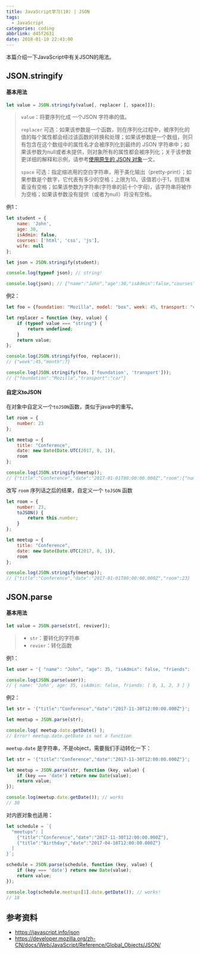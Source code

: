 ```yaml
---
title: JavaScript学习(10) | JSON
tags:
  - JavaScript
categories: coding
abbrlink: d45f2631
date: 2018-01-10 22:43:00
---
```


本篇介绍一下JavaScript中有关JSON的用法。

<!--more-->

## JSON.stringify

#### 基本用法

```javascript
let value = JSON.stringify(value[, replacer [, space]]);
```

> `value`：将要序列化成 一个JSON 字符串的值。
>
> `replacer` 可选：如果该参数是一个函数，则在序列化过程中，被序列化的值的每个属性都会经过该函数的转换和处理；如果该参数是一个数组，则只有包含在这个数组中的属性名才会被序列化到最终的 JSON 字符串中；如果该参数为null或者未提供，则对象所有的属性都会被序列化；关于该参数更详细的解释和示例，请参考[使用原生的 JSON 对象](https://developer.mozilla.org/zh-CN/docs/Web/JavaScript/Guide/Using_native_JSON#The_replacer_parameter)一文。
>
> `space` 可选：指定缩进用的空白字符串，用于美化输出（pretty-print）；如果参数是个数字，它代表有多少的空格；上限为10。该值若小于1，则意味着没有空格；如果该参数为字符串(字符串的前十个字母)，该字符串将被作为空格；如果该参数没有提供（或者为null）将没有空格。 

例1：

```javascript
let student = {
    name: 'John',
    age: 30,
    isAdmin: false,
    courses: ['html', 'css', 'js'],
    wife: null
};

let json = JSON.stringify(student);

console.log(typeof json); // string!

console.log(json); // {"name":"John","age":30,"isAdmin":false,"courses":["html","css","js"],"wife":null}
```

例2：

```javascript
let foo = {foundation: "Mozilla", model: "box", week: 45, transport: "car", month: 7};

let replacer = function (key, value) {
    if (typeof value === "string") {
        return undefined;
    }
    return value;
};

console.log(JSON.stringify(foo, replacer)); 
// {"week":45,"month":7}

console.log(JSON.stringify(foo, ['foundation', 'transport'])); 
// {"foundation":"Mozilla","transport":"car"}
```



#### 自定义toJSON

在对象中自定义一个`toJSON`函数，类似于java中的重写。

```javascript
let room = {
    number: 23
};

let meetup = {
    title: "Conference",
    date: new Date(Date.UTC(2017, 0, 1)),
    room
};

console.log(JSON.stringify(meetup));
// {"title":"Conference","date":"2017-01-01T00:00:00.000Z","room":{"number":23}}
```

改写 `room` 序列话之后的结果，自定义一个 `toJSON` 函数

```javascript
let room = {
    number: 23,
    toJSON() {
        return this.number;
    }
};

let meetup = {
    title: "Conference",
    date: new Date(Date.UTC(2017, 0, 1)),
    room
};

console.log(JSON.stringify(meetup));
// {"title":"Conference","date":"2017-01-01T00:00:00.000Z","room":23}
```



## JSON.parse

#### 基本用法

```javascript
let value = JSON.parse(str[, reviver]);
```

> - `str`：要转化的字符串
> - `revier`：转化函数

例1：

```javascript
let user = '{ "name": "John", "age": 35, "isAdmin": false, "friends": [0,1,2,3] }';

console.log(JSON.parse(user));
// { name: 'John', age: 35, isAdmin: false, friends: [ 0, 1, 2, 3 ] }
```

例2：

```javascript
let str = '{"title":"Conference","date":"2017-11-30T12:00:00.000Z"}';

let meetup = JSON.parse(str);

console.log( meetup.date.getDate() ); 
// Error! meetup.date.getDate is not a function
```

`meetup.date` 是字符串，不是object，需要我们手动转化一下：

```javascript
let str = '{"title":"Conference","date":"2017-11-30T12:00:00.000Z"}';

let meetup = JSON.parse(str, function (key, value) {
    if (key === 'date') return new Date(value);
    return value;
});

console.log(meetup.date.getDate()); // works
// 30
```

对内嵌对象也适用：

```javascript
let schedule = `{
  "meetups": [
    {"title":"Conference","date":"2017-11-30T12:00:00.000Z"},
    {"title":"Birthday","date":"2017-04-18T12:00:00.000Z"}
  ]
}`;

schedule = JSON.parse(schedule, function (key, value) {
    if (key === 'date') return new Date(value);
    return value;
});

console.log(schedule.meetups[1].date.getDate()); // works!
// 18
```



## 参考资料

- https://javascript.info/json
- https://developer.mozilla.org/zh-CN/docs/Web/JavaScript/Reference/Global_Objects/JSON/